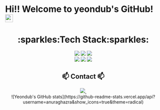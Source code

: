 # Hi!! Welcome to yeondub's GitHub! <img src="https://raw.githubusercontent.com/Tarikul-Islam-Anik/Animated-Fluent-Emojis/master/Emojis/Animals/Cat.png" alt="Cat" width="25" height="25" />



<div align=center>
    
<h1>:sparkles:Tech Stack:sparkles:</h1>

<img src="https://img.shields.io/badge/react-black?style=for-the-badge&logo=react&logoColor=61DAFB"/>
    <img src="https://img.shields.io/badge/github-181717?style=for-the-badge&logo=github&logoColor=white"/>
    <img src="https://img.shields.io/badge/unity-%23000000.svg?style=for-the-badge&logo=unity&logoColor=white"/>

</div>
    
<div align=center>

 <img src="https://img.shields.io/badge/javascript-%23323330.svg?style=for-the-badge&logo=javascript&logoColor=%23F7DF1E"/>
    <img src="https://img.shields.io/badge/c++-%2300599C.svg?style=for-the-badge&logo=c%2B%2B&logoColor=white"/>
    <img src="https://img.shields.io/badge/python-3670A0?style=for-the-badge&logo=python&logoColor=ffdd54"/>
</div>

<h2 align="center">📫 Contact 📫</h2>
<div align="center">
  
  <a href="kssjshyjj@gmail.com">
    <img
      src="https://img.shields.io/badge/kssjshyjj@gmail.com-D14836?style=for-the-badge&logo=gmail&logoColor=white"/>&nbsp
  </a>
      

</div>

<div align=center>
![Yeondub's GitHub stats](https://github-readme-stats.vercel.app/api?username=anuraghazra&show_icons=true&theme=radical)

</div>

  

